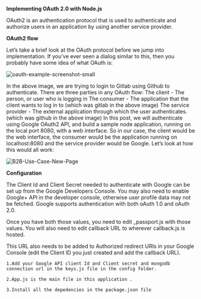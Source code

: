 **Implementing OAuth 2.0 with Node.js**

OAuth2 is an authentication protocol that is used to authenticate and authorize users in an application by using another service provider. 

**OAuth2 flow**


Let’s take a brief look at the OAuth protocol before we jump into implementation. If you’ve ever seen a dialog similar to this, then you probably have some idea of what OAuth is:

![oauth-example-screenshot-small](https://user-images.githubusercontent.com/54926196/69163413-28347780-0b14-11ea-9419-818101317ff0.jpeg)




In the above image, we are trying to login to Gitlab using Github to authenticate.
There are three parties in any OAuth flow:
The client - The person, or user who is logging in
The consumer - The application that the client wants to log in to (which was gitlab in the above image)
The service provider - The external application through which the user authenticates. (which was github in the above image)
 In this post, we will authenticate using Google  OAuth2 API, and build a sample node application, running on the local port 8080, with a web interface. So in our case, the client would be the web interface, the consumer would be the application running on localhost:8080 and the service provider would be Google. Let’s look at how this would all work:





![B2B-Use-Case-New-Page](https://user-images.githubusercontent.com/54926196/69162910-5796b480-0b13-11ea-800b-a251c743acc5.jpeg)







**Configuration**

The Client Id and Client Secret needed to authenticate with Google can be set up from the Google Developers Console. You may also need to enable Google+ API in the developer console, otherwise user profile data may not be fetched. Google supports authentication with both oAuth 1.0 and oAuth 2.0.

Once you have both those values, you need to edit _passport.js with those values. You will also need to edit callback URL to wherever callback.js is hosted.

This URL also needs to be added to Authorized redirect URIs in your Google Console (edit the Client ID you just created and add the callback URL).


    1.Add your Google API client Id and Client secret and mongodb connection url in the keys.js file in the config folder.

    2.App.js is the main file in this application .

    3.Install all the depedencies in the package.json file

